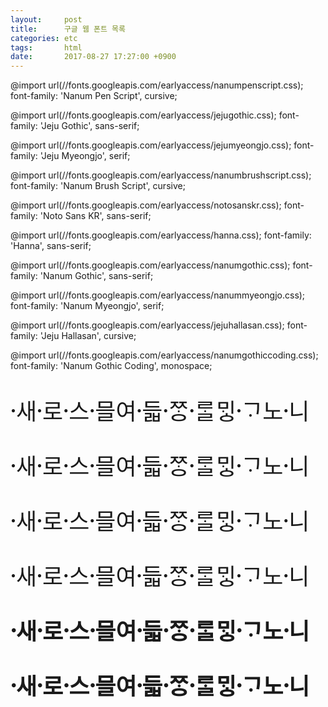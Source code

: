 ```yaml
---
layout:     post
title:      구글 웹 폰트 목록
categories: etc
tags:       html
date:       2017-08-27 17:27:00 +0900
---
```


@import url(//fonts.googleapis.com/earlyaccess/nanumpenscript.css);
font-family: 'Nanum Pen Script', cursive;

@import url(//fonts.googleapis.com/earlyaccess/jejugothic.css);
font-family: 'Jeju Gothic', sans-serif;

@import url(//fonts.googleapis.com/earlyaccess/jejumyeongjo.css);
font-family: 'Jeju Myeongjo', serif;

<!-- more -->

@import url(//fonts.googleapis.com/earlyaccess/nanumbrushscript.css);
font-family: 'Nanum Brush Script', cursive;

@import url(//fonts.googleapis.com/earlyaccess/notosanskr.css);
font-family: 'Noto Sans KR', sans-serif;

@import url(//fonts.googleapis.com/earlyaccess/hanna.css);
font-family: 'Hanna', sans-serif;

@import url(//fonts.googleapis.com/earlyaccess/nanumgothic.css);
font-family: 'Nanum Gothic', sans-serif;

@import url(//fonts.googleapis.com/earlyaccess/nanummyeongjo.css);
font-family: 'Nanum Myeongjo', serif;

@import url(//fonts.googleapis.com/earlyaccess/jejuhallasan.css);
font-family: 'Jeju Hallasan', cursive;

@import url(//fonts.googleapis.com/earlyaccess/nanumgothiccoding.css);
font-family: 'Nanum Gothic Coding', monospace;

<div style="font-family: 'Noto Sans KR', sans-serif;font-size:36px">
	<p style="font-weight: 100;">
		새〮로〮스〮믈〮여듧〮ᄍᆞᆼ〮ᄅᆞᆯ〮ᄆᆡᇰᄀᆞ〮노니〮
	</p>
	<p style="font-weight: 300;">
		새〮로〮스〮믈〮여듧〮ᄍᆞᆼ〮ᄅᆞᆯ〮ᄆᆡᇰᄀᆞ〮노니〮
	</p>
	<p style="font-weight: normal;">
		새〮로〮스〮믈〮여듧〮ᄍᆞᆼ〮ᄅᆞᆯ〮ᄆᆡᇰᄀᆞ〮노니〮
	</p>
	<p style="font-weight: 500;">
		새〮로〮스〮믈〮여듧〮ᄍᆞᆼ〮ᄅᆞᆯ〮ᄆᆡᇰᄀᆞ〮노니〮
	</p>
	<p style="font-weight: Bold;">
		새〮로〮스〮믈〮여듧〮ᄍᆞᆼ〮ᄅᆞᆯ〮ᄆᆡᇰᄀᆞ〮노니〮
	</p>
	<p style="font-weight: 900;">
		새〮로〮스〮믈〮여듧〮ᄍᆞᆼ〮ᄅᆞᆯ〮ᄆᆡᇰᄀᆞ〮노니〮
	</p>
</div>
